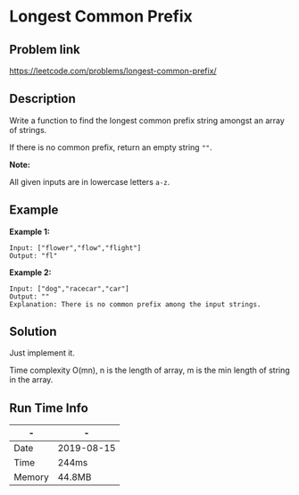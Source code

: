 #  Longest Common Prefix

## Problem link
https://leetcode.com/problems/longest-common-prefix/

## Description
Write a function to find the longest common prefix string amongst an array of strings.

If there is no common prefix, return an empty string `""`.

**Note:**

All given inputs are in lowercase letters `a-z`.



## Example
**Example 1:**

```
Input: ["flower","flow","flight"]
Output: "fl"
```

**Example 2:**

```
Input: ["dog","racecar","car"]
Output: ""
Explanation: There is no common prefix among the input strings.
```



## Solution
Just implement it.

Time complexity O(mn), n is the length of array, m is the min length of string in the array.

## Run Time Info

\- | \-
------------ | -------------
Date | 2019-08-15
Time | 	244ms
Memory |  44.8MB	
